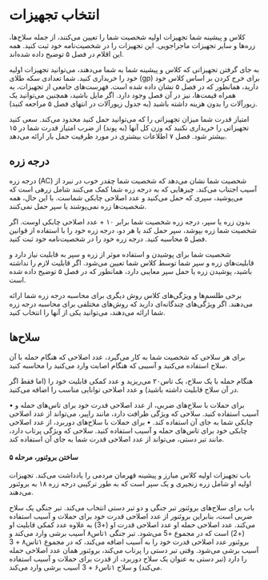 # انتخاب تجهیزات
کلاس و پیشینه شما تجهیزات اولیه شخصیت شما را تعیین می‌کنند، از جمله سلاح‌ها، زره‌ها و سایر تجهیزات ماجراجویی. این تجهیزات را در شخصیت‌نامه خود ثبت کنید. همه این اقلام در فصل ۵ توضیح داده شده‌اند.

به جای گرفتن تجهیزاتی که کلاس و پیشینه شما به شما می‌دهند، می‌توانید تجهیزات اولیه خود را خریداری کنید. شما تعدادی سکه طلای (gp) برای خرج کردن بر اساس کلاس خود دارید، همانطور که در فصل ۵ نشان داده شده است. فهرست‌های جامعی از تجهیزات، به همراه قیمت‌ها، نیز در آن فصل وجود دارد. اگر مایل باشید، همچنین می‌توانید یک زیورآلات را بدون هزینه داشته باشید (به جدول زیورآلات در انتهای فصل ۵ مراجعه کنید).

امتیاز قدرت شما میزان تجهیزاتی را که می‌توانید حمل کنید محدود می‌کند. سعی کنید تجهیزاتی را خریداری نکنید که وزن کل آنها (به پوند) از ضرب امتیاز قدرت شما در ۱۵ بیشتر شود. فصل ۷ اطلاعات بیشتری در مورد ظرفیت حمل بار ارائه می‌دهد.

## درجه زره
درجه زره (AC) شخصیت شما نشان می‌دهد که شخصیت شما چقدر خوب در نبرد از آسیب اجتناب می‌کند. چیزهایی که به درجه زره شما کمک می‌کنند شامل زرهی است که می‌پوشید، سپری که حمل می‌کنید و عدد اصلاحی چابکی شماست. با این حال، همه شخصیت‌ها زره نمی‌پوشند یا سپر حمل نمی‌کنند.

بدون زره یا سپر، درجه زره شخصیت شما برابر ۱۰ + عدد اصلاحی چابکی اوست. اگر شخصیت شما زره بپوشد، سپر حمل کند یا هر دو، درجه زره خود را با استفاده از قوانین فصل ۵ محاسبه کنید. درجه زره خود را در شخصیت‌نامه خود ثبت کنید.

شخصیت شما برای پوشیدن و استفاده موثر از زره و سپر به قابلیت نیاز دارد و قابلیت‌های زره و سپر شما توسط کلاس شما تعیین می‌شود. اگر قابلیت لازم را نداشته باشید، پوشیدن زره یا حمل سپر معایبی دارد، همانطور که در فصل ۵ توضیح داده شده است.

برخی طلسم‌ها و ویژگی‌های کلاس روش دیگری برای محاسبه درجه زره شما ارائه می‌دهند. اگر ویژگی‌های چندگانه‌ای دارید که روش‌های مختلفی برای محاسبه درجه زره شما ارائه می‌دهند، می‌توانید یکی از آنها را انتخاب کنید.

## سلاح‌ها
برای هر سلاحی که شخصیت شما به کار می‌گیرد، عدد اصلاحی که هنگام حمله با آن سلاح استفاده می‌کنید و آسیبی که هنگام اصابت وارد می‌کنید را محاسبه کنید.

هنگام حمله با یک سلاح، یک تاس۲۰ می‌ریزید و عدد کمکی قابلیت خود را (اما فقط اگر در آن سلاح قابلیت داشته باشید) و عدد اصلاحی توانایی مناسب را اضافه می‌کنید.

• برای حملات با سلاح‌های ضربی، از عدد اصلاحی قدرت خود برای تاس‌های حمله و آسیب استفاده کنید. سلاحی که ویژگی ظرافت دارد، مانند راپیر، می‌تواند از عدد اصلاحی چابکی شما به جای آن استفاده کند.
• برای حملات با سلاح‌های دوربرد، از عدد اصلاحی چابکی خود برای تاس‌های حمله و آسیب استفاده کنید. سلاحی که ویژگی پرتاب دارد، مانند تبر دستی، می‌تواند از عدد اصلاحی قدرت شما به جای آن استفاده کند.

#### ساختن بروئنور، مرحله ۵
باب تجهیزات اولیه کلاس مبارز و پیشینه قهرمان مردمی را یادداشت می‌کند. تجهیزات اولیه او شامل زره زنجیری و یک سپر است که به طور ترکیبی درجه زره ۱۸ به بروئنور می‌دهند.

باب برای سلاح‌های بروئنور تبر جنگی و دو تبر دستی انتخاب می‌کند. تبر جنگی یک سلاح ضربی است، بنابراین بروئنور از عدد اصلاحی قدرت خود برای حملات و آسیب استفاده می‌کند. عدد اصلاحی حمله او عدد اصلاحی قدرت او (+3) به علاوه عدد کمکی قابلیت او (+2) است که در مجموع +5 می‌شود. تبر جنگی ۱تاس۸ آسیب برشی وارد می‌کند و بروئنور عدد اصلاحی قدرت خود را به آسیب اضافه می‌کند، که در مجموع ۱تاس۸ + 3 آسیب برشی می‌شود. وقتی تبر دستی را پرتاب می‌کند، بروئنور همان عدد اصلاحی حمله را دارد (تبر دستی به عنوان یک سلاح دوربرد، از قدرت برای حملات و آسیب استفاده می‌کند) و سلاح ۱تاس۶ + 3 آسیب برشی وارد می‌کند.
